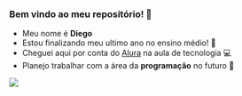 ### Bem vindo ao meu repositório! 🤠

- Meu nome é **Diego**
- Estou finalizando meu ultimo ano no ensino médio! 🥳
- Cheguei aqui por conta do [Alura](https://www.alura.com.br/) na aula de tecnologia 💻
- Planejo trabalhar com a área da **programação** no futuro 🧐

![](https://media1.tenor.com/m/nq6-LhVt6g0AAAAC/luffy-discord-eating-gif.gif)
